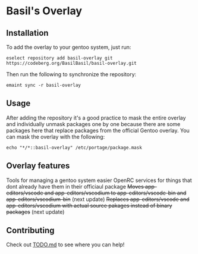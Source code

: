# Basil's Overlay
## Installation
To add the overlay to your gentoo system, just run:
```
eselect repository add basil-overlay git https://codeberg.org/BasilBasil/basil-overlay.git
```

Then run the following to synchronize the repository:
```
emaint sync -r basil-overlay
```

## Usage
After adding the repository it's a good practice to mask the entire overlay and individually unmask packages one by one because there are some packages here that replace packages from the official Gentoo overlay.
You can mask the overlay with the following:
```
echo "*/*::basil-overlay" /etc/portage/package.mask
```

## Overlay features
Tools for managing a gentoo system easier
OpenRC services for things that dont already have them in their officiaul package
~~Moves app-editors/vscode and app-editors/vscodium to app-editors/vscode-bin and app-editors/vscodium-bin~~ (next update)
~~Replaces app-editors/vscode and app-editors/vscodium with actual source pakages instead of binary packages~~ (next update)

## Contributing
Check out [TODO.md](./TODO.md) to see where you can help!
